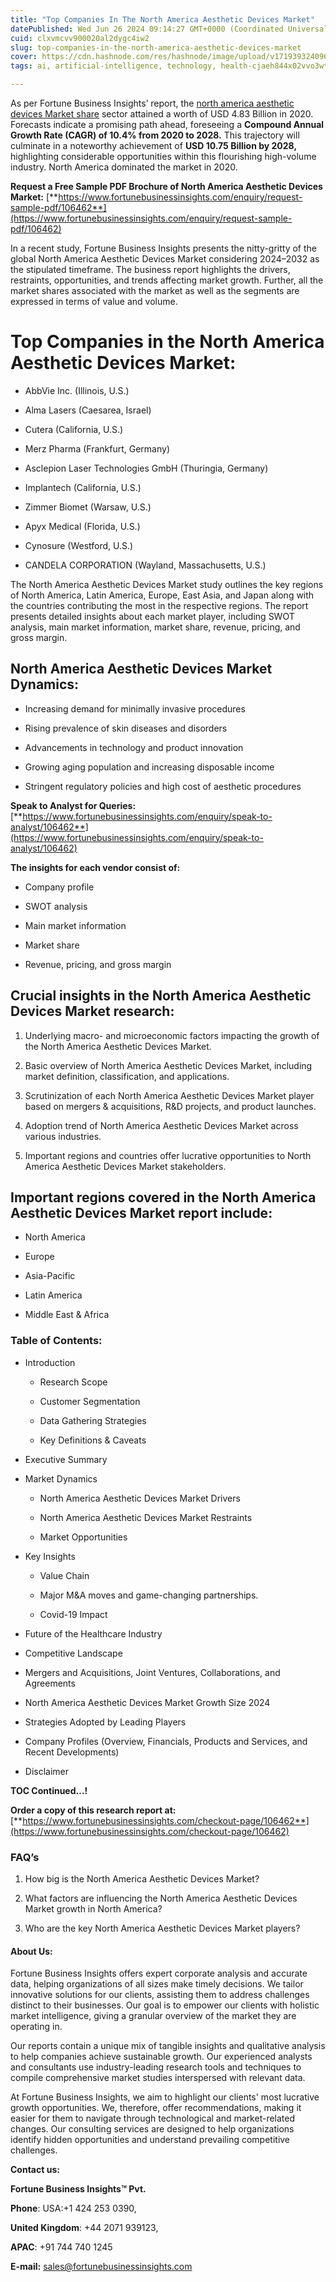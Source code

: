 ```yaml
---
title: "Top Companies In The North America Aesthetic Devices Market"
datePublished: Wed Jun 26 2024 09:14:27 GMT+0000 (Coordinated Universal Time)
cuid: clxvmcvv900020al2dygc4iw2
slug: top-companies-in-the-north-america-aesthetic-devices-market
cover: https://cdn.hashnode.com/res/hashnode/image/upload/v1719393240960/b4778613-51fc-46c1-b82f-968a91418575.png
tags: ai, artificial-intelligence, technology, health-cjaeh844x02vvo3wtj5r2s75q, healthcare, north-america-aesthetic-devices-market

---
```


As per Fortune Business Insights’ report, the [north america aesthetic devices Market share](https://www.fortunebusinessinsights.com/north-america-aesthetic-devices-market-106462) sector attained a worth of USD 4.83 Billion in 2020. Forecasts indicate a promising path ahead, foreseeing a **Compound Annual Growth Rate (CAGR) of 10.4% from 2020 to 2028.** This trajectory will culminate in a noteworthy achievement of **USD 10.75 Billion by 2028,** highlighting considerable opportunities within this flourishing high-volume industry. North America dominated the market in 2020.

**Request a Free Sample PDF Brochure of North America Aesthetic Devices Market:** [**https://www.fortunebusinessinsights.com/enquiry/request-sample-pdf/106462**](https://www.fortunebusinessinsights.com/enquiry/request-sample-pdf/106462)

In a recent study, Fortune Business Insights presents the nitty-gritty of the global North America Aesthetic Devices Market considering 2024–2032 as the stipulated timeframe. The business report highlights the drivers, restraints, opportunities, and trends affecting market growth. Further, all the market shares associated with the market as well as the segments are expressed in terms of value and volume.

# **Top Companies in the North America Aesthetic Devices Market:**

* AbbVie Inc. (Illinois, U.S.)
    
* Alma Lasers (Caesarea, Israel)
    
* Cutera (California, U.S.)
    
* Merz Pharma (Frankfurt, Germany)
    
* Asclepion Laser Technologies GmbH (Thuringia, Germany)
    
* Implantech (California, U.S.)
    
* Zimmer Biomet (Warsaw, U.S.)
    
* Apyx Medical (Florida, U.S.)
    
* Cynosure (Westford, U.S.)
    
* CANDELA CORPORATION (Wayland, Massachusetts, U.S.)
    

The North America Aesthetic Devices Market study outlines the key regions of North America, Latin America, Europe, East Asia, and Japan along with the countries contributing the most in the respective regions. The report presents detailed insights about each market player, including SWOT analysis, main market information, market share, revenue, pricing, and gross margin.

## North America Aesthetic Devices Market **Dynamics**:

* Increasing demand for minimally invasive procedures
    
* Rising prevalence of skin diseases and disorders
    
* Advancements in technology and product innovation
    
* Growing aging population and increasing disposable income
    
* Stringent regulatory policies and high cost of aesthetic procedures
    

**Speak to Analyst for Queries:** [**https://www.fortunebusinessinsights.com/enquiry/speak-to-analyst/106462**](https://www.fortunebusinessinsights.com/enquiry/speak-to-analyst/106462)

**The insights for each vendor consist of:**

* Company profile
    
* SWOT analysis
    
* Main market information
    
* Market share
    
* Revenue, pricing, and gross margin
    

## **Crucial insights in the North America Aesthetic Devices Market research:**

1. Underlying macro- and microeconomic factors impacting the growth of the North America Aesthetic Devices Market.
    
2. Basic overview of North America Aesthetic Devices Market, including market definition, classification, and applications.
    
3. Scrutinization of each North America Aesthetic Devices Market player based on mergers & acquisitions, R&D projects, and product launches.
    
4. Adoption trend of North America Aesthetic Devices Market across various industries.
    
5. Important regions and countries offer lucrative opportunities to North America Aesthetic Devices Market stakeholders.
    

## **Important regions covered in the North America Aesthetic Devices Market report include:**

* North America
    
* Europe
    
* Asia-Pacific
    
* Latin America
    
* Middle East & Africa
    

### **Table of Contents:**

* Introduction
    
    * Research Scope
        
    * Customer Segmentation
        
    * Data Gathering Strategies
        
    * Key Definitions & Caveats
        
* Executive Summary
    
* Market Dynamics
    
    * North America Aesthetic Devices Market Drivers
        
    * North America Aesthetic Devices Market Restraints
        
    * Market Opportunities
        
* Key Insights
    
    * Value Chain
        
    * Major M&A moves and game-changing partnerships.
        
    * Covid-19 Impact
        
* Future of the Healthcare Industry
    
* Competitive Landscape
    
* Mergers and Acquisitions, Joint Ventures, Collaborations, and Agreements
    
* North America Aesthetic Devices Market Growth Size 2024
    
* Strategies Adopted by Leading Players
    
* Company Profiles (Overview, Financials, Products and Services, and Recent Developments)
    
* Disclaimer
    

**TOC Continued…!**

**Order a copy of this research report at:** [**https://www.fortunebusinessinsights.com/checkout-page/106462**](https://www.fortunebusinessinsights.com/checkout-page/106462)

### **FAQ’s**

1. How big is the North America Aesthetic Devices Market?
    
2. What factors are influencing the North America Aesthetic Devices Market growth in North America?
    
3. Who are the key North America Aesthetic Devices Market players?
    

#### **About Us:**

Fortune Business Insights offers expert corporate analysis and accurate data, helping organizations of all sizes make timely decisions. We tailor innovative solutions for our clients, assisting them to address challenges distinct to their businesses. Our goal is to empower our clients with holistic market intelligence, giving a granular overview of the market they are operating in.

Our reports contain a unique mix of tangible insights and qualitative analysis to help companies achieve sustainable growth. Our experienced analysts and consultants use industry-leading research tools and techniques to compile comprehensive market studies interspersed with relevant data.

At Fortune Business Insights, we aim to highlight our clients' most lucrative growth opportunities. We, therefore, offer recommendations, making it easier for them to navigate through technological and market-related changes. Our consulting services are designed to help organizations identify hidden opportunities and understand prevailing competitive challenges.

**Contact us:**

**Fortune Business Insights™ Pvt.**

**Phone**: USA:+1 424 253 0390,

**United Kingdom**: +44 2071 939123,

**APAC**: +91 744 740 1245

**E-mail:** [sales@fortunebusinessinsights.com](mailto:sales@fortunebusinessinsights.com)